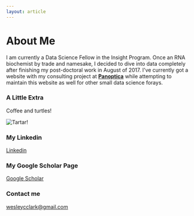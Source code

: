 ```yaml
---
layout: article
---
```


# About Me
I am currently a Data Science Fellow in the Insight Program. Once an RNA biochemist by trade and namesake, I decided to dive into data completely after finishing my post-doctoral work in August of 2017. I've currently got a website with my consulting project at **[Panoptica](http://www.panoptica.me)** while attempting to maintain this website as well for other small data science forays.

### A Little Extra
Coffee and turtles! 

![Tartar!](https://raw.githubusercontent.com/wescclark/wescclark.github.io/master/images/0606171801a.jpg)

### My Linkedin

[Linkedin](https://www.linkedin.com/in/wesley-c-clark)

### My Google Scholar Page

[Google Scholar](https://scholar.google.com/citations?user=kkj41fsAAAAJ&hl=en&oi=sra)

### Contact me

[wesleycclark@gmail.com](mailto:wesleycclark@gmail.com)
